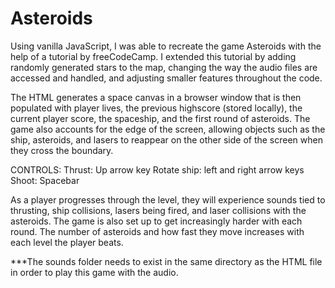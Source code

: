 # Asteroids
Using vanilla JavaScript, I was able to recreate the game Asteroids with the help of a tutorial by freeCodeCamp. I extended this tutorial by adding randomly generated stars to the map, changing the way the audio files are accessed and handled, and adjusting smaller features throughout the code.

The HTML generates a space canvas in a browser window that is then populated with player lives, the previous highscore (stored locally), the current player score, the spaceship, and the first round of asteroids. The game also accounts for the edge of the screen, allowing objects such as the ship, asteroids, and lasers to reappear on the other side of the screen when they cross the boundary.

CONTROLS:
Thrust: Up arrow key
Rotate ship: left and right arrow keys
Shoot: Spacebar

As a player progresses through the level, they will experience sounds tied to thrusting, ship collisions, lasers being fired, and laser collisions with the asteroids. The game is also set up to get increasingly harder with each round. The number of asteroids and how fast they move increases with each level the player beats.

***The sounds folder needs to exist in the same directory as the HTML file in order to play this game with the audio.
